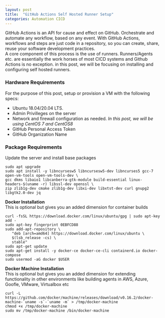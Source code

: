 ```yaml
---
layout: post
title:  "GitHub Actions Self Hosted Runner Setup"
categories: Automation CICD
---
```


GitHub Actions is an API for cause and effect on GitHub. Orchestrate and automate any workflow, based on any event. 
With GitHub Actions, workflows and steps are just code in a repository, so you can create, share, reuse your software 
development practices.
<br>
A core component of this process is the use of runners. Runners/Agents etc. are essentially the work horses of most
CICD systems and Github Actions is no exception. in this post, we will be focusing on installing and configuring 
self hosted runners.  

### **Hardware Requirements**
For the purpose of this post, setup or provision a VM with the following specs:
* Ubuntu 18.04/20.04 LTS.
* Admin Privilleges on the server
* Network and firewall configuration as needed. *In this post, we will be using CentOS 7 and CentOS8*
* GitHub Personal Access Token
* GitHub Organization Name

### **Package Requirements**
Update the server and install base packages
```
sudo apt upgrade
sudo apt install -y libncursesw5 libncursesw5-dev libncurses5 gcc-7 open-vm-tools open-vm-tools-dev \
gcc dkms libaio1 libcanberra-gtk-module build-essential linux-headers-$(uname -r) libssl-dev openssl \
zip zlib1g-dev cmake zlib1g-dev libxi-dev libxtst-dev curl gnupg2 libgtk2.0-dev jq 
```

**Docker Installation**<br>
This is optional but gives you an added dimension for container builds
```
curl -fsSL https://download.docker.com/linux/ubuntu/gpg | sudo apt-key add -
sudo apt-key fingerprint 0EBFCD88
sudo add-apt-repository \
   "deb [arch=amd64] https://download.docker.com/linux/ubuntu \
   $(lsb_release -cs) \
   stable"
sudo apt-get update
sudo apt-get install -y docker-ce docker-ce-cli containerd.io docker-compose
sudo usermod -aG docker $USER
```

**Docker Machine Installation**<br>
This is optional but gives you an added dimension for extending functionality in other environments like building agents
in AWS, Azure, Goofle, VMware, Virtualbox etc
```
curl -L https://github.com/docker/machine/releases/download/v0.16.2/docker-machine-`uname -s`-`uname -m` > /tmp/docker-machine
chmod +x /tmp/docker-machine
sudo mv /tmp/docker-machine /bin/docker-machine
```
